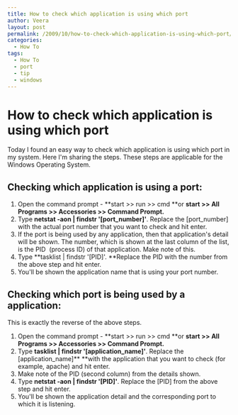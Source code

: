 ```yaml
---
title: How to check which application is using which port
author: Veera
layout: post
permalink: /2009/10/how-to-check-which-application-is-using-which-port/
categories:
  - How To
tags:
  - How To
  - port
  - tip
  - windows
---
```

# How to check which application is using which port

Today I found an easy way to check which application is using which port in my system. Here I'm sharing the steps. These steps are applicable for the Windows Operating System.

## Checking which application is using a port:

1.  Open the command prompt - **start >> run >> cmd **or **start >> All Programs >> Accessories >> Command Prompt.**
2.  Type **netstat -aon | findstr '[port_number]'**. Replace the [port_number] with the actual port number that you want to check and hit enter.
3.  If the port is being used by any application, then that application's detail will be shown. The number, which is shown at the last column of the list, is the PID  (process ID) of that application. Make note of this.
4.  Type **tasklist | findstr '[PID]'. **Replace the PID with the number from the above step and hit enter.
5.  You'll be shown the application name that is using your port number.

## Checking which port is being used by a application:

This is exactly the reverse of the above steps.

1.  Open the command prompt - **start >> run >> cmd **or **start >> All Programs >> Accessories >> Command Prompt.**
2.  Type **tasklist | findstr '[application_name]'**. Replace the [application_name]** **with the application that you want to check (for example, apache) and hit enter.
3.  Make note of the PID (second column) from the details shown.
4.  Type **netstat -aon | findstr '[PID]'**. Replace the [PID] from the above step and hit enter.
5.  You'll be shown the application detail and the corresponding port to which it is listening.